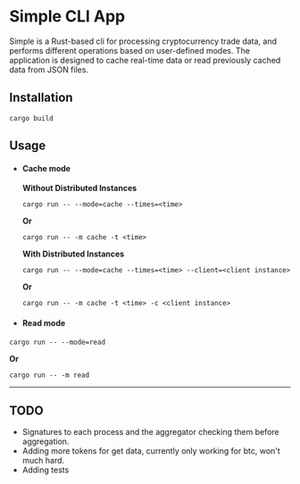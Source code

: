 # Simple CLI App

Simple is a Rust-based cli for processing cryptocurrency trade data, and performs different operations based on user-defined modes. The application is designed to cache real-time data or read previously cached data from JSON files.

## Installation
```
cargo build
```


## Usage 

+ #### Cache mode
    **Without Distributed Instances**
    ```
    cargo run -- --mode=cache --times=<time> 
    ```
     **Or**
    ```
    cargo run -- -m cache -t <time> 
    ```
    **With Distributed Instances**
    ```
    cargo run -- --mode=cache --times=<time> --client=<client instance>
    ```
    **Or**
    ```
    cargo run -- -m cache -t <time> -c <client instance>
    ```

+ #### Read mode
```
cargo run -- --mode=read
```
**Or**

```
cargo run -- -m read
```
***
## TODO
+ Signatures to each process and the aggregator checking them before aggregation.
+ Adding more tokens for get data, currently only working for btc, won't much hard.
+ Adding tests


